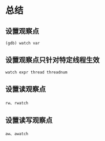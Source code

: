 # 总结

## 设置观察点
```
(gdb) watch var
```

## 设置观察点只针对特定线程生效
`watch expr thread threadnum`

## 设置读观察点
`rw`、`rwatch`

## 设置读写观察点
`aw`、`awatch`
